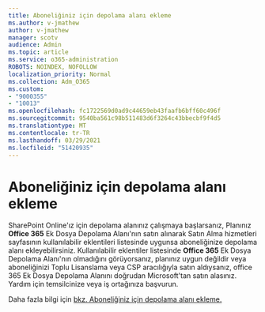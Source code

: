 ```yaml
---
title: Aboneliğiniz için depolama alanı ekleme
ms.author: v-jmathew
author: v-jmathew
manager: scotv
audience: Admin
ms.topic: article
ms.service: o365-administration
ROBOTS: NOINDEX, NOFOLLOW
localization_priority: Normal
ms.collection: Adm_O365
ms.custom:
- "9000355"
- "10013"
ms.openlocfilehash: fc1722569d0ad9c44659eb43faafb6bff60c496f
ms.sourcegitcommit: 9540ba561c98b511483d6f3264c43bbecbf9f4d5
ms.translationtype: MT
ms.contentlocale: tr-TR
ms.lasthandoff: 03/29/2021
ms.locfileid: "51420935"
---
```

# <a name="add-storage-space-for-your-subscription"></a>Aboneliğiniz için depolama alanı ekleme

SharePoint Online'ız için depolama alanınız çalışmaya başlarsanız, Planınız [](https://docs.microsoft.com/microsoft-365/commerce/add-storage-space) **Office 365** Ek Dosya Depolama Alanı'nın satın alınarak Satın **[](https://go.microsoft.com/fwlink/p/?linkid=868433)** Alma hizmetleri sayfasının kullanılabilir eklentileri listesinde uygunsa aboneliğinize depolama alanı ekleyebilirsiniz. Kullanılabilir eklentiler listesinde **Office 365** Ek Dosya Depolama Alanı'nın olmadığını görüyorsanız, planınız uygun değildir veya aboneliğinizi Toplu Lisanslama veya CSP aracılığıyla satın aldıysanız, office 365 Ek Dosya Depolama Alanını doğrudan Microsoft'tan satın alasınız. Yardım için temsilcinize veya iş ortağınıza başvurun.

Daha fazla bilgi için [bkz. Aboneliğiniz için depolama alanı ekleme.](https://docs.microsoft.com/microsoft-365/commerce/add-storage-space)
